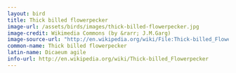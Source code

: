 ```yaml
---
layout: bird
title: Thick billed flowerpecker
image-url: /assets/birds/images/thick-billed-flowerpecker.jpg
image-credit: Wikimedia Commons (by &rarr; J.M.Garg)
image-source-url: "http://en.wikipedia.org/wiki/File:Thick-billed_Flowerpecker_(Dicaeum_agile)_on_Helicteres_isora_W2_IMG_1379.jpg"
common-name: Thick billed flowerpecker
latin-name: Dicaeum agile 
info-url: http://en.wikipedia.org/wiki/Thick-billed_Flowerpecker
---
```

